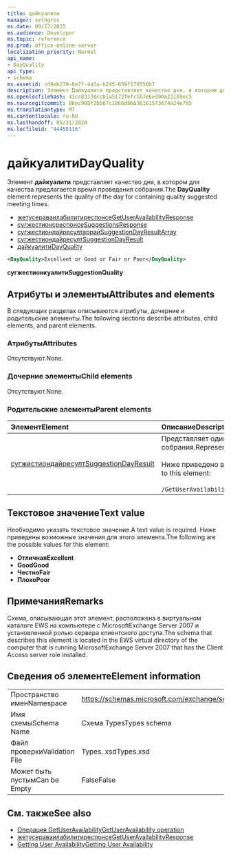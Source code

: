 ```yaml
---
title: дайкуалити
manager: sethgros
ms.date: 09/17/2015
ms.audience: Developer
ms.topic: reference
ms.prod: office-online-server
localization_priority: Normal
api_name:
- DayQuality
api_type:
- schema
ms.assetid: cd0eb239-6e7f-4a5a-b245-659f170550b7
description: Элемент Дайкуалити представляет качество дня, в котором для качества предлагается время проведения собрания.
ms.openlocfilehash: 41cc8313dccb1a5172fefc167e6ed90a21109ec5
ms.sourcegitcommit: 88ec988f2bb67c1866d06b361615f3674a24e795
ms.translationtype: MT
ms.contentlocale: ru-RU
ms.lasthandoff: 05/31/2020
ms.locfileid: "44455116"
---
```

# <a name="dayquality"></a><span data-ttu-id="8ae74-103">дайкуалити</span><span class="sxs-lookup"><span data-stu-id="8ae74-103">DayQuality</span></span>

<span data-ttu-id="8ae74-104">Элемент **дайкуалити** представляет качество дня, в котором для качества предлагается время проведения собрания.</span><span class="sxs-lookup"><span data-stu-id="8ae74-104">The **DayQuality** element represents the quality of the day for containing quality suggested meeting times.</span></span> 
  
- [<span data-ttu-id="8ae74-105">жетусераваилабилитиреспонсе</span><span class="sxs-lookup"><span data-stu-id="8ae74-105">GetUserAvailabilityResponse</span></span>](getuseravailabilityresponse.md)  
- [<span data-ttu-id="8ae74-106">сугжестионсреспонсе</span><span class="sxs-lookup"><span data-stu-id="8ae74-106">SuggestionsResponse</span></span>](suggestionsresponse.md) 
- [<span data-ttu-id="8ae74-107">сугжестиондайресултаррай</span><span class="sxs-lookup"><span data-stu-id="8ae74-107">SuggestionDayResultArray</span></span>](suggestiondayresultarray.md)  
- [<span data-ttu-id="8ae74-108">сугжестиондайресулт</span><span class="sxs-lookup"><span data-stu-id="8ae74-108">SuggestionDayResult</span></span>](suggestiondayresult.md) 
- [<span data-ttu-id="8ae74-109">дайкуалити</span><span class="sxs-lookup"><span data-stu-id="8ae74-109">DayQuality</span></span>](dayquality.md)
  
```xml
<DayQuality>Excellent or Good or Fair or Poor</DayQuality>
```

<span data-ttu-id="8ae74-110">**сугжестионкуалити**</span><span class="sxs-lookup"><span data-stu-id="8ae74-110">**SuggestionQuality**</span></span>

## <a name="attributes-and-elements"></a><span data-ttu-id="8ae74-111">Атрибуты и элементы</span><span class="sxs-lookup"><span data-stu-id="8ae74-111">Attributes and elements</span></span>

<span data-ttu-id="8ae74-112">В следующих разделах описываются атрибуты, дочерние и родительские элементы.</span><span class="sxs-lookup"><span data-stu-id="8ae74-112">The following sections describe attributes, child elements, and parent elements.</span></span>
  
### <a name="attributes"></a><span data-ttu-id="8ae74-113">Атрибуты</span><span class="sxs-lookup"><span data-stu-id="8ae74-113">Attributes</span></span>

<span data-ttu-id="8ae74-114">Отсутствуют.</span><span class="sxs-lookup"><span data-stu-id="8ae74-114">None.</span></span>
  
### <a name="child-elements"></a><span data-ttu-id="8ae74-115">Дочерние элементы</span><span class="sxs-lookup"><span data-stu-id="8ae74-115">Child elements</span></span>

<span data-ttu-id="8ae74-116">Отсутствуют.</span><span class="sxs-lookup"><span data-stu-id="8ae74-116">None.</span></span>
  
### <a name="parent-elements"></a><span data-ttu-id="8ae74-117">Родительские элементы</span><span class="sxs-lookup"><span data-stu-id="8ae74-117">Parent elements</span></span>

|<span data-ttu-id="8ae74-118">**Элемент**</span><span class="sxs-lookup"><span data-stu-id="8ae74-118">**Element**</span></span>|<span data-ttu-id="8ae74-119">**Описание**</span><span class="sxs-lookup"><span data-stu-id="8ae74-119">**Description**</span></span>|
|:-----|:-----|
|[<span data-ttu-id="8ae74-120">сугжестиондайресулт</span><span class="sxs-lookup"><span data-stu-id="8ae74-120">SuggestionDayResult</span></span>](suggestiondayresult.md) <br/> |<span data-ttu-id="8ae74-121">Представляет один день, который содержит предложенное время проведения собрания.</span><span class="sxs-lookup"><span data-stu-id="8ae74-121">Represents a single day that contains suggested meeting times.</span></span>  <br/><br/><span data-ttu-id="8ae74-122">Ниже приведено выражение XPath 2,0 для этого элемента:</span><span class="sxs-lookup"><span data-stu-id="8ae74-122">The following is the XPath 2.0 expression to this element:</span></span><br/><br/>`/GetUserAvailabilityResponse/SuggestionsResponse/SuggestionDayResultArray/SuggestionDayResult[i]` <br/> |
   
## <a name="text-value"></a><span data-ttu-id="8ae74-123">Текстовое значение</span><span class="sxs-lookup"><span data-stu-id="8ae74-123">Text value</span></span>

<span data-ttu-id="8ae74-124">Необходимо указать текстовое значение.</span><span class="sxs-lookup"><span data-stu-id="8ae74-124">A text value is required.</span></span> <span data-ttu-id="8ae74-125">Ниже приведены возможные значения для этого элемента.</span><span class="sxs-lookup"><span data-stu-id="8ae74-125">The following are the possible values for this element:</span></span>
  
- <span data-ttu-id="8ae74-126">**Отличная**</span><span class="sxs-lookup"><span data-stu-id="8ae74-126">**Excellent**</span></span>   
- <span data-ttu-id="8ae74-127">**Good**</span><span class="sxs-lookup"><span data-stu-id="8ae74-127">**Good**</span></span>    
- <span data-ttu-id="8ae74-128">**Честно**</span><span class="sxs-lookup"><span data-stu-id="8ae74-128">**Fair**</span></span>    
- <span data-ttu-id="8ae74-129">**Плохо**</span><span class="sxs-lookup"><span data-stu-id="8ae74-129">**Poor**</span></span>
    
## <a name="remarks"></a><span data-ttu-id="8ae74-130">Примечания</span><span class="sxs-lookup"><span data-stu-id="8ae74-130">Remarks</span></span>

<span data-ttu-id="8ae74-131">Схема, описывающая этот элемент, расположена в виртуальном каталоге EWS на компьютере с MicrosoftExchange Server 2007 и установленной ролью сервера клиентского доступа.</span><span class="sxs-lookup"><span data-stu-id="8ae74-131">The schema that describes this element is located in the EWS virtual directory of the computer that is running MicrosoftExchange Server 2007 that has the Client Access server role installed.</span></span>
  
## <a name="element-information"></a><span data-ttu-id="8ae74-132">Сведения об элементе</span><span class="sxs-lookup"><span data-stu-id="8ae74-132">Element information</span></span>

|||
|:-----|:-----|
|<span data-ttu-id="8ae74-133">Пространство имен</span><span class="sxs-lookup"><span data-stu-id="8ae74-133">Namespace</span></span>  <br/> |https://schemas.microsoft.com/exchange/services/2006/types  <br/> |
|<span data-ttu-id="8ae74-134">Имя схемы</span><span class="sxs-lookup"><span data-stu-id="8ae74-134">Schema Name</span></span>  <br/> |<span data-ttu-id="8ae74-135">Схема Types</span><span class="sxs-lookup"><span data-stu-id="8ae74-135">Types schema</span></span>  <br/> |
|<span data-ttu-id="8ae74-136">Файл проверки</span><span class="sxs-lookup"><span data-stu-id="8ae74-136">Validation File</span></span>  <br/> |<span data-ttu-id="8ae74-137">Types. xsd</span><span class="sxs-lookup"><span data-stu-id="8ae74-137">Types.xsd</span></span>  <br/> |
|<span data-ttu-id="8ae74-138">Может быть пустым</span><span class="sxs-lookup"><span data-stu-id="8ae74-138">Can be Empty</span></span>  <br/> |<span data-ttu-id="8ae74-139">False</span><span class="sxs-lookup"><span data-stu-id="8ae74-139">False</span></span>  <br/> |
   
## <a name="see-also"></a><span data-ttu-id="8ae74-140">См. также</span><span class="sxs-lookup"><span data-stu-id="8ae74-140">See also</span></span>

- [<span data-ttu-id="8ae74-141">Операция GetUserAvailability</span><span class="sxs-lookup"><span data-stu-id="8ae74-141">GetUserAvailability operation</span></span>](getuseravailability-operation.md)  
- [<span data-ttu-id="8ae74-142">жетусераваилабилитиреспонсе</span><span class="sxs-lookup"><span data-stu-id="8ae74-142">GetUserAvailabilityResponse</span></span>](getuseravailabilityresponse.md)
- [<span data-ttu-id="8ae74-143">Getting User Availability</span><span class="sxs-lookup"><span data-stu-id="8ae74-143">Getting User Availability</span></span>](https://msdn.microsoft.com/library/d4133fcb-9b0f-4e6b-aadf-a389da83516a%28Office.15%29.aspx)

